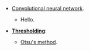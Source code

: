 * [Convolutional neural network](https://en.wikipedia.org/wiki/Convolutional_neural_network).
    - Hello.


* [**Thresholding**](https://en.wikipedia.org/wiki/Thresholding_(image_processing)):
    - [Otsu's method](https://en.wikipedia.org/wiki/Otsu%27s_method).
